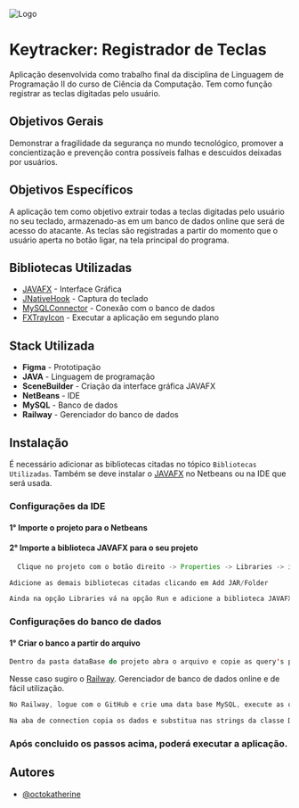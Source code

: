 ![Logo](https://i.ibb.co/fqMmdfV/loho-keytracker.png)

# Keytracker: Registrador de Teclas

Aplicação desenvolvida como trabalho final da disciplina de Linguagem de Programação II do curso de Ciência da Computação. Tem como função registrar as teclas digitadas pelo usuário.

## Objetivos Gerais
Demonstrar a fragilidade da segurança no mundo tecnológico, promover a concientização e prevenção contra possíveis falhas e descuidos deixadas por usuários.

## Objetivos Específicos
A aplicação tem como objetivo extrair todas a teclas digitadas pelo usuário no seu teclado, armazenado-as em um banco de dados online que será de acesso do atacante. As teclas são registradas a partir do momento que o usuário aperta no botão ligar, na tela principal do programa.

## Bibliotecas Utilizadas
* [JAVAFX](https://openjfx.io) - Interface Gráfica
* [JNativeHook](https://github.com/kwhat/jnativehook) - Captura do teclado
* [MySQLConnector](https://dev.mysql.com/downloads/connector/j) - Conexão com o banco de dados
* [FXTrayIcon](https://github.com/dustinkredmond/FXTrayIcon) - Executar a aplicação em segundo plano

## Stack Utilizada

* **Figma** - Prototipação
* **JAVA** - Linguagem de programação
* **SceneBuilder** - Criação da interface gráfica JAVAFX
* **NetBeans** - IDE
* **MySQL** - Banco de dados
* **Railway** - Gerenciador do banco de dados
## Instalação

É necessário adicionar as bibliotecas citadas no tópico `Bibliotecas Utilizadas`. Também se deve instalar o [JAVAFX](https://openjfx.io) no Netbeans ou na IDE que será usada.

### Configurações da IDE

#### 1° Importe o projeto para o Netbeans
#### 2° Importe a biblioteca JAVAFX para o seu projeto

```java
  Clique no projeto com o botão direito -> Properties -> Libraries -> importe a biblioteca clicando no sinal + do Classpath
```
```java
Adicione as demais bibliotecas citadas clicando em Add JAR/Folder
```
``` java
Ainda na opção Libraries vá na opção Run e adicione a biblioteca JAVAFX ao ModulePath
```

### Configurações do banco de dados
#### 1° Criar o banco a partir do arquivo
```java
Dentro da pasta dataBase do projeto abra o arquivo e copie as query's para seu gerenciador de banco de dados de sua preferência
```
Nesse caso sugiro o [Railway](https://railway.app/). Gerenciador de banco de dados online e de fácil utilização.
```java
No Railway, logue com o GitHub e crie uma data base MySQL, execute as query's
```
```java
Na aba de connection copia os dados e substitua nas strings da classe DAO, conforme já está no código
```

### Após concluido os passos acima, poderá executar a aplicação.

## Autores

- [@octokatherine](https://www.github.com/mauricioprb)
